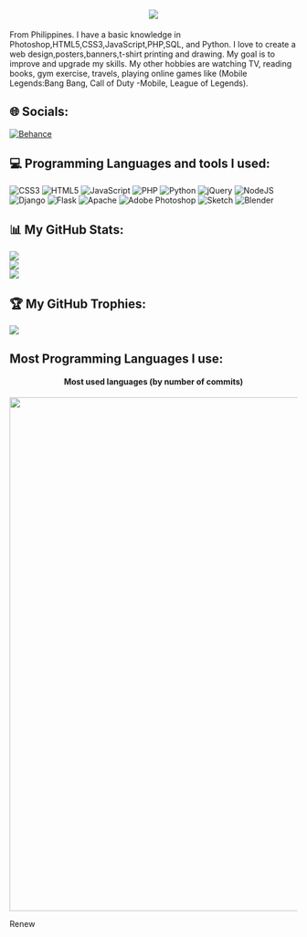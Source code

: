<h1 align="center">
  <a href="https://git.io/typing-svg">
    <img src="https://readme-typing-svg.herokuapp.com/?lines=Hi!+👋🏻;I'm+Joseph+Morales!+👦🏻;Nice+to+meet+you!&center=true&size=30">
  </a>
</h1>
From Philippines. I have a basic knowledge in Photoshop,HTML5,CSS3,JavaScript,PHP,SQL, and Python. 
I love to create a web design,posters,banners,t-shirt printing and drawing. My goal is to improve and upgrade my skills.
My other hobbies are watching TV, reading books, gym exercise, travels, playing online games like (Mobile Legends:Bang Bang, Call of Duty -Mobile, League of Legends).

## 🌐 Socials:
[![Behance](https://img.shields.io/badge/Behance-1769ff?logo=behance&logoColor=white)](https://behance.net/JosephMo1) 

## 💻 Programming Languages and tools I used:
![CSS3](https://img.shields.io/badge/css3-%231572B6.svg?style=for-the-badge&logo=css3&logoColor=white) ![HTML5](https://img.shields.io/badge/html5-%23E34F26.svg?style=for-the-badge&logo=html5&logoColor=white) ![JavaScript](https://img.shields.io/badge/javascript-%23323330.svg?style=for-the-badge&logo=javascript&logoColor=%23F7DF1E) ![PHP](https://img.shields.io/badge/php-%23777BB4.svg?style=for-the-badge&logo=php&logoColor=white) ![Python](https://img.shields.io/badge/python-3670A0?style=for-the-badge&logo=python&logoColor=ffdd54) ![jQuery](https://img.shields.io/badge/jquery-%230769AD.svg?style=for-the-badge&logo=jquery&logoColor=white) ![NodeJS](https://img.shields.io/badge/node.js-6DA55F?style=for-the-badge&logo=node.js&logoColor=white) ![Django](https://img.shields.io/badge/django-%23092E20.svg?style=for-the-badge&logo=django&logoColor=white) ![Flask](https://img.shields.io/badge/flask-%23000.svg?style=for-the-badge&logo=flask&logoColor=white) ![Apache](https://img.shields.io/badge/apache-%23D42029.svg?style=for-the-badge&logo=apache&logoColor=white) ![Adobe Photoshop](https://img.shields.io/badge/adobephotoshop-%2331A8FF.svg?style=for-the-badge&logo=adobephotoshop&logoColor=white) ![Sketch](https://img.shields.io/badge/Sketch-FFB387?style=for-the-badge&logo=sketch&logoColor=black) ![Blender](https://img.shields.io/badge/blender-%23F5792A.svg?style=for-the-badge&logo=blender&logoColor=white)
## 📊 My GitHub Stats:
![](https://github-readme-stats.vercel.app/api?username=JosephMorales28&theme=tokyonight&hide_border=false&include_all_commits=false&count_private=false)<br/>
![](https://github-readme-streak-stats.herokuapp.com/?user=JosephMorales28&theme=tokyonight&hide_border=false)<br/>
![](https://github-readme-stats.vercel.app/api/top-langs/?username=JosephMorales28&theme=tokyonight&hide_border=false&include_all_commits=false&count_private=false&layout=compact)

## 🏆 My GitHub Trophies:
![](https://github-profile-trophy.vercel.app/?username=JosephMorales28&theme=darkhub&no-frame=true&no-bg=false&margin-w=4)

<!-- Proudly created with GPRM ( https://gprm.itsvg.in ) -->
## Most Programming Languages I use:
<h4 align="center">Most used languages (by number of commits)</h4>
<p align="center">
	<a href="https://profile.codersrank.io/user/josephmorales28#Tech%20Skills">
		<img width="900em" src="https://cr-skills-chart-widget.azurewebsites.net/api/api?username=josephmorales28&padding=15&labels=true&legend=true&tooltip=true&max-labels=36&branding=false&skills=C,C%23,C%2B%2B,CSS,Go,HTML,Java,JavaScript,Jupyter%20Notebook,PHP,Python,Ruby,Rust,SCSS,SQL,Scala,Shell,TSQL,TypeScript,Vue&show-other-skills=true&bg=white">
	</a>
</p>
Renew
